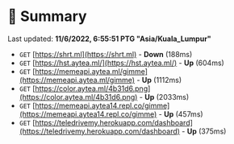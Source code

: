 # 📖 Summary
Last updated: **11/6/2022, 6:55:51 PTG "Asia/Kuala_Lumpur"**

- `GET` [https://shrt.ml](https://shrt.ml) - **Down** (188ms)
- `GET` [https://hst.aytea.ml/](https://hst.aytea.ml/) - **Up** (604ms)
- `GET` [https://memeapi.aytea.ml/gimme](https://memeapi.aytea.ml/gimme) - **Up** (1112ms)
- `GET` [https://color.aytea.ml/4b31d6.png](https://color.aytea.ml/4b31d6.png) - **Up** (2033ms)
- `GET` [https://memeapi.aytea14.repl.co/gimme](https://memeapi.aytea14.repl.co/gimme) - **Up** (457ms)
- `GET` [https://teledrivemy.herokuapp.com/dashboard](https://teledrivemy.herokuapp.com/dashboard) - **Up** (375ms)
